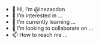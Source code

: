 - 👋 Hi, I’m @inezaodon
- 👀 I’m interested in ...
- 🌱 I’m currently learning ...
- 💞️ I’m looking to collaborate on ...
- 📫 How to reach me ...

<!---
inezaodon/inezaodon is a ✨ special ✨ repository because its `README.md` (this file) appears on your GitHub profile.
You can click the Preview link to take a look at your changes.
--->
